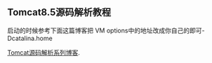 ## Tomcat8.5源码解析教程

启动的时候参考下面这篇博客把
VM options中的地址改成你自己的即可-Dcatalina.home

[Tomcat源码解析系列博客](https://blog.csdn.net/zzti_erlie/category_9919397.html).